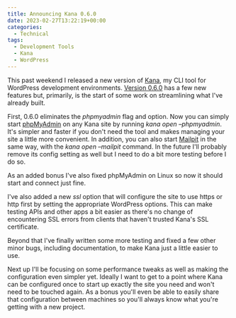 ```yaml
---
title: Announcing Kana 0.6.0
date: 2023-02-27T13:22:19+00:00
categories:
  - Technical
tags:
  - Development Tools
  - Kana
  - WordPress
---
```


This past weekend I released a new version of [Kana][1], my CLI tool for WordPress development environments. [Version 0.6.0][2] has a few new features but, primarily, is the start of some work on streamlining what I've already built.

First, 0.6.0 eliminates the _phpmyadmin_ flag and option. Now you can simply start [phpMyAdmin][3] on any Kana site by running _kana open &#8211;phpmyadmin_. It's simpler and faster if you don't need the tool and makes managing your site a little more convenient. In addition, you can also start [Mailpit][4] in the same way, with the _kana open &#8211;mailpit_ command. In the future I'll probably remove its config setting as well but I need to do a bit more testing before I do so.

As an added bonus I've also fixed phpMyAdmin on Linux so now it should start and connect just fine.

I've also added a new _ssl_ option that will configure the site to use https or http first by setting the appropriate WordPress options. This can make testing APIs and other apps a bit easier as there's no change of encountering SSL errors from clients that haven't trusted Kana's SSL certificate.

Beyond that I've finally written some more testing and fixed a few other minor bugs, including documentation, to make Kana just a little easier to use.

Next up I'll be focusing on some performance tweaks as well as making the configuration even simpler yet. Ideally I want to get to a point where Kana can be configured once to start up exactly the site you need and won't need to be touched again. As a bonus you'll even be able to easily share that configuration between machines so you'll always know what you're getting with a new project.

 [1]: https://github.com/ChrisWiegman/kana/
 [2]: https://github.com/ChrisWiegman/kana/releases/tag/0.6.0
 [3]: https://www.phpmyadmin.net/
 [4]: https://github.com/axllent/mailpit
